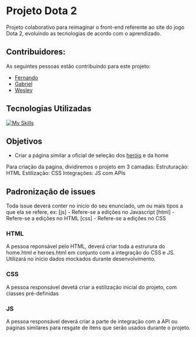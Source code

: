 # Projeto Dota 2

Projeto colaborativo para reimaginar o front-end referente ao site do jogo Dota 2, evoluindo as tecnologias de acordo com o aprendizado.

## Contribuidores:

As seguintes pessoas estão contribuindo para este projeto:
- [Fernando](https://github.com/FernandoProjetosGitHub)
- [Gabriel](https://github.com/arkfiend)
- [Wesley](https://github.com/wesleyjp)

## Tecnologias Utilizadas

[![My Skills](https://skillicons.dev/icons?i=js,html,css)](https://skillicons.dev)


## Objetivos
- Criar a página similar a oficial de seleção dos [heróis](https://www.dota2.com/heroes) e da home

Para criação da pagina, dividiremos o projeto em 3 camadas:
Estruturação: HTML 
Estilização: CSS
Integrações: JS com APIs

## Padronização de issues
Toda issue deverá conter no inicio do seu enunciado, um ou mais tipos a que ela se refere, ex:
[js] - Refere-se a edições no Javascript
[html] - Refere-se a edições no HTML
[css] - Refere-se a edições no CSS

### HTML
A pessoa reponsável pelo HTML, deverá criar toda a estrurura do home.html e heroes.html em conjunto com a integração do CSS e JS.
Utilizará no início dados mockados durante desenvolvimento.

### CSS
A pessoa responsável devetá criar a estilização inicial do projeto, com classes pré-definidas

### JS
A pessoa responsável deverá criar a parte de integração com a API ou paginas similares para resgate de itens que serão usados durante o projeto.





